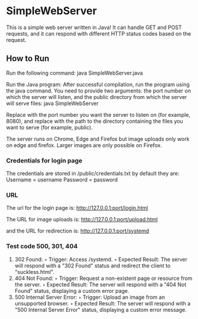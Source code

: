 # SimpleWebServer

This is a simple web server written in Java! It can handle GET and POST requests, and it can respond with different HTTP status codes based on the request.

## How to Run

Run the following command:
java SimpleWebServer.java <port> <publicDir>

Run the Java program: After successful compilation, run the program using the java command. You need to provide two arguments: the port number on which the server will listen, and the public directory from which the server will serve files:
java SimpleWebServer <port> <publicDir>

Replace <port> with the port number you want the server to listen on (for example, 8080), and replace <publicDir> with the path to the directory containing the files you want to serve (for example, public).

The server runs on Chrome, Edge and Firefox but image uploads only work on edge and firefox. Larger images are only possible on Firefox.

### Credentials for login page

The credentials are stored in /public/credentials.txt
by default they are:
Username = username
Password = password

### URL

The url for the login page is:
http://127.0.0.1:port/login.html

The URL for image uploads is:
http://127.0.0.1:port/upload.html

and the URL for redirection is:
http://127.0.0.1:port/systemd

### Test code 500, 301, 404

1. 302 Found:
    ◦ Trigger: Access /systemd.
    ◦ Expected Result: The server will respond with a "302 Found" status and redirect the client to "suckless.html".
2. 404 Not Found:
    ◦ Trigger: Request a non-existent page or resource from the server.
    ◦ Expected Result: The server will respond with a "404 Not Found" status, displaying a custom error page.
3. 500 Internal Server Error:
    ◦ Trigger: Upload an image from an unsupported browser.
    ◦ Expected Result: The server will respond with a "500 Internal Server Error" status, displaying a custom error message.

